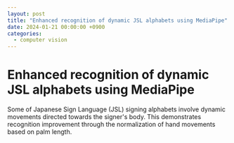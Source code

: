 ```yaml
---
layout: post
title: "Enhanced recognition of dynamic JSL alphabets using MediaPipe"
date: 2024-01-21 00:00:00 +0900
categories:
  - computer vision
---
```


# Enhanced recognition of dynamic JSL alphabets using MediaPipe

Some of Japanese Sign Language (JSL) signing alphabets involve dynamic movements directed towards the signer's body. This demonstrates recognition improvement through the normalization of hand movements based on palm length.
